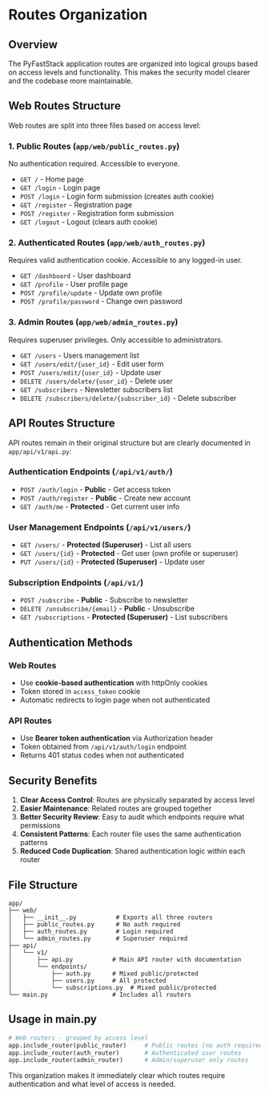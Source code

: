 # Routes Organization

## Overview

The PyFastStack application routes are organized into logical groups based on access levels and functionality. This makes the security model clearer and the codebase more maintainable.

## Web Routes Structure

Web routes are split into three files based on access level:

### 1. **Public Routes** (`app/web/public_routes.py`)
No authentication required. Accessible to everyone.

- `GET /` - Home page
- `GET /login` - Login page
- `POST /login` - Login form submission (creates auth cookie)
- `GET /register` - Registration page
- `POST /register` - Registration form submission
- `GET /logout` - Logout (clears auth cookie)

### 2. **Authenticated Routes** (`app/web/auth_routes.py`)
Requires valid authentication cookie. Accessible to any logged-in user.

- `GET /dashboard` - User dashboard
- `GET /profile` - User profile page
- `POST /profile/update` - Update own profile
- `POST /profile/password` - Change own password

### 3. **Admin Routes** (`app/web/admin_routes.py`)
Requires superuser privileges. Only accessible to administrators.

- `GET /users` - Users management list
- `GET /users/edit/{user_id}` - Edit user form
- `POST /users/edit/{user_id}` - Update user
- `DELETE /users/delete/{user_id}` - Delete user
- `GET /subscribers` - Newsletter subscribers list
- `DELETE /subscribers/delete/{subscriber_id}` - Delete subscriber

## API Routes Structure

API routes remain in their original structure but are clearly documented in `app/api/v1/api.py`:

### Authentication Endpoints (`/api/v1/auth/`)
- `POST /auth/login` - **Public** - Get access token
- `POST /auth/register` - **Public** - Create new account
- `GET /auth/me` - **Protected** - Get current user info

### User Management Endpoints (`/api/v1/users/`)
- `GET /users/` - **Protected (Superuser)** - List all users
- `GET /users/{id}` - **Protected** - Get user (own profile or superuser)
- `PUT /users/{id}` - **Protected (Superuser)** - Update user

### Subscription Endpoints (`/api/v1/`)
- `POST /subscribe` - **Public** - Subscribe to newsletter
- `DELETE /unsubscribe/{email}` - **Public** - Unsubscribe
- `GET /subscriptions` - **Protected (Superuser)** - List subscribers

## Authentication Methods

### Web Routes
- Use **cookie-based authentication** with httpOnly cookies
- Token stored in `access_token` cookie
- Automatic redirects to login page when not authenticated

### API Routes
- Use **Bearer token authentication** via Authorization header
- Token obtained from `/api/v1/auth/login` endpoint
- Returns 401 status codes when not authenticated

## Security Benefits

1. **Clear Access Control**: Routes are physically separated by access level
2. **Easier Maintenance**: Related routes are grouped together
3. **Better Security Review**: Easy to audit which endpoints require what permissions
4. **Consistent Patterns**: Each router file uses the same authentication patterns
5. **Reduced Code Duplication**: Shared authentication logic within each router

## File Structure

```
app/
├── web/
│   ├── __init__.py           # Exports all three routers
│   ├── public_routes.py      # No auth required
│   ├── auth_routes.py        # Login required
│   └── admin_routes.py       # Superuser required
├── api/
│   └── v1/
│       ├── api.py           # Main API router with documentation
│       └── endpoints/
│           ├── auth.py      # Mixed public/protected
│           ├── users.py     # All protected
│           └── subscriptions.py  # Mixed public/protected
└── main.py                  # Includes all routers
```

## Usage in main.py

```python
# Web routers - grouped by access level
app.include_router(public_router)     # Public routes (no auth required)
app.include_router(auth_router)       # Authenticated user routes
app.include_router(admin_router)      # Admin/superuser only routes
```

This organization makes it immediately clear which routes require authentication and what level of access is needed.